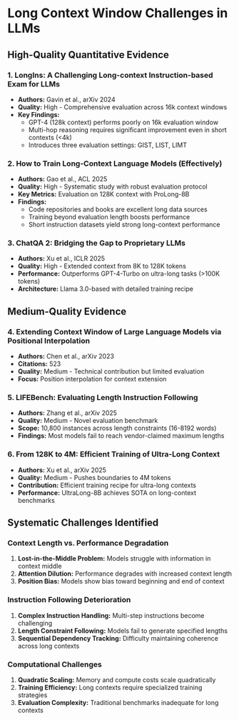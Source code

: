 # Long Context Window Challenges in LLMs

## High-Quality Quantitative Evidence

### 1. LongIns: A Challenging Long-context Instruction-based Exam for LLMs
- **Authors:** Gavin et al., arXiv 2024
- **Quality:** High - Comprehensive evaluation across 16k context windows
- **Key Findings:**
  - GPT-4 (128k context) performs poorly on 16k evaluation window
  - Multi-hop reasoning requires significant improvement even in short contexts (<4k)
  - Introduces three evaluation settings: GIST, LIST, LIMT

### 2. How to Train Long-Context Language Models (Effectively)
- **Authors:** Gao et al., ACL 2025
- **Quality:** High - Systematic study with robust evaluation protocol
- **Key Metrics:** Evaluation on 128K context with ProLong-8B
- **Findings:**
  - Code repositories and books are excellent long data sources
  - Training beyond evaluation length boosts performance
  - Short instruction datasets yield strong long-context performance

### 3. ChatQA 2: Bridging the Gap to Proprietary LLMs
- **Authors:** Xu et al., ICLR 2025
- **Quality:** High - Extended context from 8K to 128K tokens
- **Performance:** Outperforms GPT-4-Turbo on ultra-long tasks (>100K tokens)
- **Architecture:** Llama 3.0-based with detailed training recipe

## Medium-Quality Evidence

### 4. Extending Context Window of Large Language Models via Positional Interpolation
- **Authors:** Chen et al., arXiv 2023
- **Citations:** 523
- **Quality:** Medium - Technical contribution but limited evaluation
- **Focus:** Position interpolation for context extension

### 5. LIFEBench: Evaluating Length Instruction Following
- **Authors:** Zhang et al., arXiv 2025
- **Quality:** Medium - Novel evaluation benchmark
- **Scope:** 10,800 instances across length constraints (16-8192 words)
- **Findings:** Most models fail to reach vendor-claimed maximum lengths

### 6. From 128K to 4M: Efficient Training of Ultra-Long Context
- **Authors:** Xu et al., arXiv 2025
- **Quality:** Medium - Pushes boundaries to 4M tokens
- **Contribution:** Efficient training recipe for ultra-long contexts
- **Performance:** UltraLong-8B achieves SOTA on long-context benchmarks

## Systematic Challenges Identified

### Context Length vs. Performance Degradation
1. **Lost-in-the-Middle Problem:** Models struggle with information in context middle
2. **Attention Dilution:** Performance degrades with increased context length
3. **Position Bias:** Models show bias toward beginning and end of context

### Instruction Following Deterioration
1. **Complex Instruction Handling:** Multi-step instructions become challenging
2. **Length Constraint Following:** Models fail to generate specified lengths
3. **Sequential Dependency Tracking:** Difficulty maintaining coherence across long contexts

### Computational Challenges
1. **Quadratic Scaling:** Memory and compute costs scale quadratically
2. **Training Efficiency:** Long contexts require specialized training strategies
3. **Evaluation Complexity:** Traditional benchmarks inadequate for long contexts